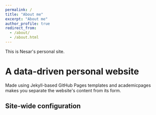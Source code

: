 ```yaml
---
permalink: /
title: "About me"
excerpt: "About me"
author_profile: true
redirect_from: 
  - /about/
  - /about.html
---
```


This is Nesar's personal site. 

A data-driven personal website
======
Made using Jekyll-based GitHub Pages templates and academicpages makes you separate the website's content from its form. 

Site-wide configuration
------
